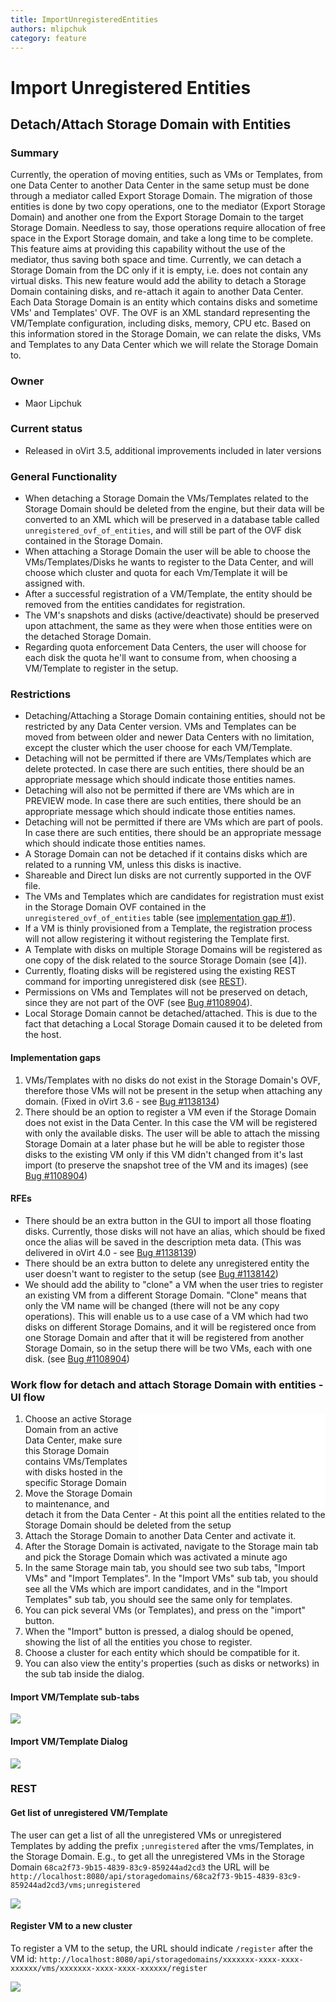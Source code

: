 ```yaml
---
title: ImportUnregisteredEntities
authors: mlipchuk
category: feature
---
```


# Import Unregistered Entities

## Detach/Attach Storage Domain with Entities

### Summary

Currently, the operation of moving entities, such as VMs or Templates, from one Data Center to another Data Center in the same setup must be done through a mediator called Export Storage Domain.
The migration of those entities is done by two copy operations, one to the mediator (Export Storage Domain) and another one from the Export Storage Domain to the target Storage Domain.
Needless to say, those operations require allocation of free space in the Export Storage domain, and take a long time to be complete.
This feature aims at providing this capability without the use of the
mediator, thus saving both space and time.
Currently, we can detach a Storage Domain from the DC only if it is empty, i.e. does not contain any virtual disks.
This new feature would add the ability to detach a Storage Domain containing disks, and re-attach it again to another Data Center.
Each Data Storage Domain is an entity which contains disks and sometime VMs' and Templates' OVF.
The OVF is an XML standard representing the VM/Template configuration, including disks, memory, CPU etc.
Based on this information stored in the Storage Domain, we can relate the disks, VMs and Templates to any Data Center which we will relate the Storage Domain to.

### Owner

* Maor Lipchuk

### Current status

* Released in oVirt 3.5, additional improvements included in later versions

### General Functionality

* When detaching a Storage Domain the VMs/Templates related to the Storage Domain should be deleted from the engine, but their data will be converted to an XML which will be preserved in a database table called `unregistered_ovf_of_entities`, and will still be part of the OVF disk contained in the Storage Domain.
* When attaching a Storage Domain the user will be able to choose the VMs/Templates/Disks he wants to register to the Data Center, and will choose which cluster and quota for each Vm/Template it will be assigned with.
* After a successful registration of a VM/Template, the entity should be removed from the entities candidates for registration.
* The VM's snapshots and disks (active/deactivate) should be preserved upon attachment, the same as they were when those entities were on the detached Storage Domain.
* Regarding quota enforcement Data Centers, the user will choose for each disk the quota he'll want to consume from, when choosing a VM/Template to register in the setup.

### Restrictions

* Detaching/Attaching a Storage Domain containing entities, should not be restricted by any Data Center version. VMs and Templates can be moved from between older and newer Data Centers with no limitation, except the cluster which the user choose for each VM/Template.
* Detaching will not be permitted if there are VMs/Templates which are delete protected. In case there are such entities, there should be an appropriate message which should indicate those entities names.
* Detaching will also not be permitted if there are VMs which are in PREVIEW mode. In case there are such entities, there should be an appropriate message which should indicate those entities names.
* Detaching will not be permitted if there are VMs which are part of pools. In case there are such entities, there should be an appropriate message which should indicate those entities names.
* A Storage Domain can not be detached if it contains disks which are related to a running VM, unless this disks is inactive.
* Shareable and Direct lun disks are not currently supported in the OVF file.
* The VMs and Templates which are candidates for registration must exist in the Storage Domain OVF contained in the `unregistered_ovf_of_entities` table (see [implementation gap #1](#gaps)).
* If a VM is thinly provisioned from a Template, the registration process will not allow registering it without registering the Template first.
* A Template with disks on multiple Storage Domains will be registered as one copy of the disk related to the source Storage Domain (see [4]).
* Currently, floating disks will be registered using the existing REST command for importing unregistered disk (see [REST](#rest)).
* Permissions on VMs and Templates will not be preserved on detach, since they are not part of the OVF (see [Bug #1108904](https://bugzilla.redhat.com/show_bug.cgi?id=1108904)).
* Local Storage Domain cannot be detached/attached. This is due to the fact that detaching a Local Storage Domain caused it to be deleted from the host.

<a name="gaps"></a>

#### Implementation gaps

1. VMs/Templates with no disks do not exist in the Storage Domain's OVF, therefore those VMs will not be present in the setup when attaching any domain. (Fixed in oVirt 3.6 - see [Bug #1138134](https://bugzilla.redhat.com/show_bug.cgi?id=1138134))
2. There should be an option to register a VM even if the Storage Domain does not exist in the Data Center. In this case the VM will be registered with only the available disks. The user will be able to attach the missing Storage Domain at a later phase but he will be able to register those disks to the existing VM only if this VM didn't changed from it's last import (to preserve the snapshot tree of the VM and its images) (see [Bug #1108904](https://bugzilla.redhat.com/show_bug.cgi?id=1108904))

#### RFEs

* There should be an extra button in the GUI to import all those floating disks. Currently, those disks will not have an alias, which should be fixed once the alias will be saved in the description meta data. (This was delivered in oVirt 4.0 - see [Bug #1138139](https://bugzilla.redhat.com/show_bug.cgi?id=1138139))
* There should be an extra button to delete any unregistered entity the user doesn't want to register to the setup (see [Bug #1138142](https://bugzilla.redhat.com/show_bug.cgi?id=1138142))
* We should add the ability to "clone" a VM when the user tries to register an existing VM from a different Storage Domain. "Clone" means that only the VM name will be changed (there will not be any copy operations). This will enable us to a use case of a VM which had two disks on different Storage Domains, and it will be registered once from one Storage Domain and after that it will be registered from another Storage Domain, so in the setup there will be two VMs, each with one disk. (see [Bug #1108904](https://bugzilla.redhat.com/show_bug.cgi?id=1108904))

### Work flow for detach and attach Storage Domain with entities - UI flow

<iframe width="300" src="//youtube.com/embed/DLcxDB0MY38" style="float:right; border:0" allowfullscreen> </iframe>

1. Choose an active Storage Domain from an active Data Center, make sure this Storage Domain contains VMs/Templates with disks hosted in the specific Storage Domain
2. Move the Storage Domain to maintenance, and detach it from the Data Center - At this point all the entities related to the Storage Domain should be deleted from the setup
3. Attach the Storage Domain to another Data Center and activate it.
4. After the Storage Domain is activated, navigate to the Storage main tab and pick the Storage Domain which was activated a minute ago
5. In the same Storage main tab, you should see two sub tabs, "Import VMs" and "Import Templates". In the "Import VMs" sub tab, you should see all the VMs which are import candidates, and in the "Import Templates" sub tab, you should see the same only for templates.
6. You can pick several VMs (or Templates), and press on the "import" button.
7. When the "Import" button is pressed, a dialog should be opened, showing the list of all the entities you chose to register.
8. Choose a cluster for each entity which should be compatible for it.
9. You can also view the entity's properties (such as disks or networks) in the sub tab inside the dialog.

#### Import VM/Template sub-tabs

![](/images/wiki/Import_vm_template_subtab.png)

#### Import VM/Template Dialog

![](/images/wiki/Import_vm_template_dialog.png)

<a name="rest"></a>

### REST

#### Get list of unregistered VM/Template

The user can get a list of all the unregistered VMs or unregistered Templates by adding the prefix `;unregistered` after the vms/Templates, in the Storage Domain.
E.g., to get all the unregistered VMs in the Storage Domain `68ca2f73-9b15-4839-83c9-859244ad2cd3` the URL will be `http://localhost:8080/api/storagedomains/68ca2f73-9b15-4839-83c9-859244ad2cd3/vms;unregistered`

![](/images/wiki/UnregisterVM2.png)

#### Register VM to a new cluster

To register a VM to the setup, the URL should indicate `/register` after the VM id: `http://localhost:8080/api/storagedomains/xxxxxxx-xxxx-xxxx-xxxxxx/vms/xxxxxxx-xxxx-xxxx-xxxxxx/register`

![](/images/wiki/UnregisterVM1.png)
